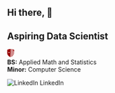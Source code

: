 ## Hi there,  👋

## Aspiring Data Scientist

![Stony Brook University](SBU.png)  
**BS:** Applied Math and Statistics  
**Minor:** Computer Science

<p>
  <a href="https://www.linkedin.com/in/sergei-n/" rel="nofollow noreferrer" style="text-decoration: none; color: inherit;">
    <img src="https://i.sstatic.net/gVE0j.png" alt="LinkedIn"> LinkedIn
  </a> &nbsp; 
</p>

<!--
**ssnez/ssnez** is a ✨ _special_ ✨ repository because its `README.md` (this file) appears on your GitHub profile
